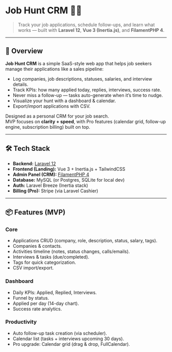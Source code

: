 # Job Hunt CRM 📝💼

> Track your job applications, schedule follow-ups, and learn what works — built with **Laravel 12**, **Vue 3 (Inertia.js)**, and **FilamentPHP 4**.

---

## 🚀 Overview

**Job Hunt CRM** is a simple SaaS-style web app that helps job seekers manage their applications like a sales pipeline:

- Log companies, job descriptions, statuses, salaries, and interview details.
- Track KPIs: how many applied today, replies, interviews, success rate.
- Never miss a follow-up — tasks auto-generate when it’s time to nudge.
- Visualize your hunt with a dashboard & calendar.
- Export/import applications with CSV.

Designed as a personal CRM for your job search.  
MVP focuses on **clarity + speed**, with Pro features (calendar grid, follow-up engine, subscription billing) built on top.

---

## 🛠️ Tech Stack

- **Backend:** [Laravel 12](https://laravel.com)
- **Frontend (Landing):** Vue 3 + Inertia.js + TailwindCSS
- **Admin Panel (CRM):** [FilamentPHP 4](https://filamentphp.com)
- **Database:** MySQL (or Postgres, SQLite for local dev)
- **Auth:** Laravel Breeze (Inertia stack)
- **Billing (Pro):** Stripe (via Laravel Cashier)

---

## 📦 Features (MVP)

### Core
- Applications CRUD (company, role, description, status, salary, tags).
- Companies & contacts.
- Activities timeline (notes, status changes, calls/emails).
- Interviews & tasks (due/completed).
- Tags for quick categorization.
- CSV import/export.

### Dashboard
- Daily KPIs: Applied, Replied, Interviews.
- Funnel by status.
- Applied per day (14-day chart).
- Success rate analytics.

### Productivity
- Auto follow-up task creation (via scheduler).
- Calendar list (tasks + interviews upcoming 30 days).
- Pro upgrade: Calendar grid (drag & drop, FullCalendar).
